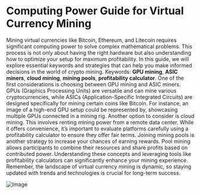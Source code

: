 # Computing Power Guide for Virtual Currency Mining
Mining virtual currencies like Bitcoin, Ethereum, and Litecoin requires significant computing power to solve complex mathematical problems. This process is not only about having the right hardware but also understanding how to optimize your setup for maximum profitability. In this guide, we will explore essential keywords and strategies that can help you make informed decisions in the world of crypto mining.
Keywords: **GPU mining**, **ASIC miners**, **cloud mining**, **mining pools**, **profitability calculator**.
One of the first considerations is choosing between GPU mining and ASIC miners. GPUs (Graphics Processing Units) are versatile and can mine various cryptocurrencies, while ASICs (Application-Specific Integrated Circuits) are designed specifically for mining certain coins like Bitcoin. For instance, an image of a high-end GPU setup could be represented by, showcasing multiple GPUs connected in a mining rig.
Another option to consider is cloud mining. This involves renting mining power from a remote data center. While it offers convenience, it’s important to evaluate platforms carefully using a profitability calculator to ensure they offer fair terms. Joining mining pools is another strategy to increase your chances of earning rewards. Pool mining allows participants to combine their resources and share profits based on contributed power.
Understanding these concepts and leveraging tools like profitability calculators can significantly enhance your mining experience. Remember, the landscape of virtual currency mining is dynamic, so staying updated with trends and technologies is crucial for long-term success.


![Image](https://github.com/user-attachments/assets/4a25d116-2220-4385-b08e-f287af8fcbc4)